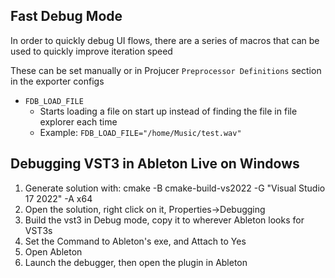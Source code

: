 ## Fast Debug Mode

In order to quickly debug UI flows, there are a series of macros that can be used to quickly improve iteration speed

These can be set manually or in Projucer `Preprocessor Definitions` section in the exporter configs

- `FDB_LOAD_FILE`
    - Starts loading a file on start up instead of finding the file in file explorer each time
    - Example: `FDB_LOAD_FILE="/home/Music/test.wav"`

## Debugging VST3 in Ableton Live on Windows

1. Generate solution with: cmake -B cmake-build-vs2022 -G "Visual Studio 17 2022" -A x64
2. Open the solution, right click on it, Properties->Debugging
3. Build the vst3 in Debug mode, copy it to wherever Ableton looks for VST3s
3. Set the Command to Ableton's exe, and Attach to Yes
4. Open Ableton
5. Launch the debugger, then open the plugin in Ableton